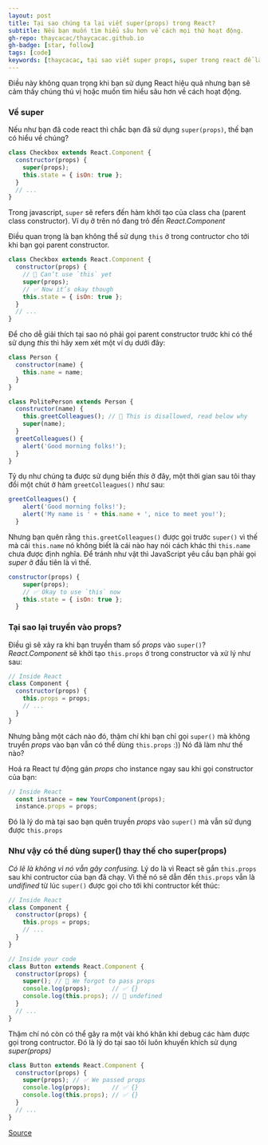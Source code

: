 ```yaml
---
layout: post
title: Tại sao chúng ta lại viết super(props) trong React?
subtitle: Nếu bạn muốn tìm hiểu sâu hơn về cách mọi thứ hoạt động.
gh-repo: thaycacac/thaycacac.github.io
gh-badge: [star, follow]
tags: [code]
keywords: [thaycacac, tại sao viết super props, super trong react để làm gì, super reactjs de lam gi, ý nghĩa của super trong reactjs, y nghia cua super trong reactjs]
---
```

Điều này không quan trọng khi bạn sử dụng React hiệu quả nhưng bạn sẽ cảm thấy chúng thú vị hoặc muốn tìm  hiểu sâu hơn về cách hoạt động.

### Về super

Nếu như bạn đã code react thì chắc bạn đã sử dụng `super(props)`, thế bạn có hiểu về chúng?

```javascript
class Checkbox extends React.Component {
  constructor(props) {
    super(props);
    this.state = { isOn: true };
  }
  // ...
}
```
Trong javascript, `super` sẽ refers đến hàm khởi tạo của class cha (parent class constructor). Ví dụ ở trên nó đang trỏ đến *React.Component*

Điều quan trọng là bạn không thể sử dụng `this` ở trong contructor cho tới khi bạn gọi parent constructor.

```javascript
class Checkbox extends React.Component {
  constructor(props) {
    // 🔴 Can’t use `this` yet
    super(props);
    // ✅ Now it’s okay though
    this.state = { isOn: true };
  }
  // ...
}
```
Để cho dễ giải thích tại sao nó phải gọi parent constructor trước khi có thể sử dụng *this* thì hãy xem xét một ví dụ dưới đây:

```javascript
class Person {
  constructor(name) {
    this.name = name;
  }
}

class PolitePerson extends Person {
  constructor(name) {
    this.greetColleagues(); // 🔴 This is disallowed, read below why
    super(name);
  }
  greetColleagues() {
    alert('Good morning folks!');
  }
}
```
Tỷ dụ như chúng ta được sử dụng biến *this* ở đây, một thời gian sau tôi thay đổi một chút ở hàm `greetColleagues()` như sau:

```javascript
greetColleagues() {
    alert('Good morning folks!');
    alert('My name is ' + this.name + ', nice to meet you!');
  }
```

Nhưng bạn quên rằng `this.greetColleagues()` được gọi trước `super()` vì thế mà cái `this.name` nó không biết là cái nào hay nói cách khác thì `this.name` chưa được định nghĩa. Để tránh như vật thì JavaScript yêu cầu bạn phải gọi *super* ở đầu tiên là vì thế.

```javascript
constructor(props) {
    super(props);
    // ✅ Okay to use `this` now
    this.state = { isOn: true };
  }
```

### Tại sao lại truyền vào props?

Điều gì sẽ xảy ra khi bạn truyền tham số *props* vào `super()`? *React.Component* sẽ khởi tạo `this.props`  ở trong constructor và xử lý như sau:

```javascript
// Inside React
class Component {
  constructor(props) {
    this.props = props;
    // ...
  }
}
```

Nhưng bằng một cách nào đó, thậm chí khi bạn chỉ gọi `super()` mà không truyền *props* vào bạn vẫn có thể dùng `this.props` :)) Nó đã làm như thế nào?

Hoá ra React tự động gán *props* cho instance ngay sau khi gọi constructor của bạn:

```javascript
// Inside React
  const instance = new YourComponent(props);
  instance.props = props;
```

Đó là lý do mà tại sao bạn quên truyền *props* vào `super()` mà vẫn sử dụng được `this.props`

### Như vậy có thể dùng super() thay thế cho super(props)

*Có lẽ là không vì nó vẫn gây confusing.* Lý do là vì React sẽ gắn `this.props` sau khi contructor của bạn đã chạy. Vì thế nó sẽ dẫn đến `this.props` vẫn là _undifined_ từ lúc `super()` được gọi cho tới khi contructor kết thúc:

```javascript
// Inside React
class Component {
  constructor(props) {
    this.props = props;
    // ...
  }
}

// Inside your code
class Button extends React.Component {
  constructor(props) {
    super(); // 😬 We forgot to pass props
    console.log(props);      // ✅ {}
    console.log(this.props); // 😬 undefined 
  }
  // ...
}
```

Thậm chí nó còn có thể gây ra một vài khó khăn khi debug các hàm được gọi trong contructor. Đó là lý do tại sao tôi luôn khuyến khích sử dụng *super(props)*

```javascript
class Button extends React.Component {
  constructor(props) {
    super(props); // ✅ We passed props
    console.log(props);      // ✅ {}
    console.log(this.props); // ✅ {}
  }
  // ...
}
```

[Source](https://overreacted.io/why-do-we-write-super-props/)
